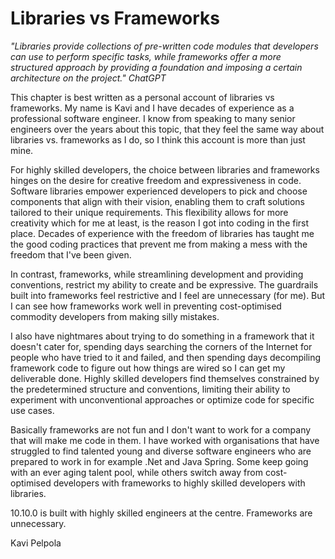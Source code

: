 # Libraries vs Frameworks

_"Libraries provide collections of pre-written code modules that developers can use to perform specific tasks, while frameworks offer a more structured approach by providing a foundation and imposing a certain architecture on the project." ChatGPT_

This chapter is best written as a personal account of libraries vs frameworks. My name is Kavi and
I have decades of experience as a professional software engineer. I know from speaking to many senior
engineers over the years about this topic, that they feel the same way about libraries vs. frameworks as I do, so I think this
account is more than just mine.

For highly skilled developers, the choice between libraries and frameworks hinges on the desire for creative freedom and expressiveness in code. Software libraries empower experienced developers to pick and choose components that align with their vision, enabling them to craft solutions tailored to their unique requirements. This flexibility allows for more creativity which for me at least, is the reason I got into coding in the first place.
Decades of experience with the freedom of libraries has taught me the good coding practices that prevent me from making a mess with the freedom that I've been given.

In contrast, frameworks, while streamlining development and providing conventions, restrict my ability to create
and be expressive. The guardrails built into frameworks feel restrictive and I feel are unnecessary (for me). But I can see how frameworks work well in preventing cost-optimised commodity developers from making silly mistakes.

I also have nightmares about trying to do something in a framework that it doesn't cater for, spending days searching the corners of the Internet for people who have tried to it and failed, and then spending days decompiling framework code to figure out how things are wired so I can get my deliverable done.
Highly skilled developers find themselves constrained by the
predetermined structure and conventions, limiting their ability to experiment with unconventional approaches or optimize code for specific use cases.

Basically frameworks are not fun and I don't want to work for a company that will make me code in them. I have
worked with organisations that have struggled to find talented young and diverse software engineers who are
prepared to work in for example .Net and Java Spring. Some keep going with an ever aging talent pool, while others switch away from cost-optimised developers with frameworks to highly skilled developers with libraries.

10.10.0 is built with highly skilled engineers at the centre. Frameworks are unnecessary.

Kavi Pelpola
